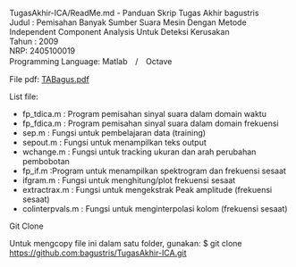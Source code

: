 TugasAkhir-ICA/ReadMe.md - Panduan Skrip Tugas Akhir bagustris
<br/>Judul : Pemisahan Banyak Sumber Suara Mesin Dengan Metode Independent Component Analysis Untuk Deteksi Kerusakan
<br/>Tahun : 2009
<br/>NRP: 2405100019
<br/>Programming Language: Matlab　/　Octave

File pdf: [TABagus.pdf](https://dl.dropboxusercontent.com/u/91803768/TAbagus.pdf)

List file:

- fp_tdica.m : Program pemisahan sinyal suara dalam domain waktu
- fp_fdica.m : Program pemisahan sinyal suara dalam domain frekuensi
- sep.m : Fungsi untuk pembelajaran data (training)
- sepout.m : Fungsi untuk menampilkan teks output
- wchange.m : Fungsi untuk tracking ukuran dan arah perubahan pembobotan
- fp_if.m :Program untuk menampilkan spektrogram dan frekuensi sesaat
- ifgram.m : Fungsi untuk menghitung/plot frekuensi sesaat
- extractrax.m : Fungsi untuk mengekstrak Peak amplitude (frekuensi sesaat)
- colinterpvals.m : Fungsi untuk menginterpolasi kolom (frekuensi sesaat)


Git Clone

Untuk mengcopy file ini dalam satu folder, gunakan: $ git clone https://github.com:bagustris/TugasAkhir-ICA.git




